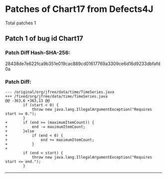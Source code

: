 
# Patches of Chart17 from Defects4J 
Total patches 1
## Patch 1 of bug id Chart17
### Patch Diff Hash-SHA-256:

28438de7e622fca9b351e019cac889cd01617769a3309ce6d16d9233dbfafd0a

### Patch Diff:
```
--- /original/org/jfree/data/time/TimeSeries.java	
+++ /fixed/org/jfree/data/time/TimeSeries.java	
@@ -363,6 +363,13 @@
 		if (start < 0) {
 			throw new java.lang.IllegalArgumentException("Requires start >= 0.");
 		}
+		if (end >= (maximumItemCount)) {
+			end -= maximumItemCount;
+		}else
+			if (end < 0) {
+				end += maximumItemCount;
+			}
+
 		if (end < start) {
 			throw new java.lang.IllegalArgumentException("Requires start <= end.");
 		}
```


---
